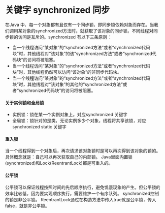 # 关键字 synchronized 同步

在Java 中，每一个对象都有且仅有一个同步锁，即同步锁依赖对象而存在。当我们调用某对象的synchronized方法时，就获取了该对象的同步锁。不同线程对同步锁的访问是互斥的。synchronized 有以下三条原则：
- 当一个线程访问“某对象”的“synchronized方法”或者“synchronized代码块”时，其他线程对“该对象”的该“synchronized方法”或者“synchronized代码块”的访问将被阻塞。
- 当一个线程访问“某对象”的“synchronized方法”或者“synchronized代码块”时，其他线程仍然可以访问“该对象”的非同步代码块。
- 当一个线程访问“某对象”的“synchronized方法”或者“synchronized代码块”时，其他线程对“该对象”的其他的“synchronized方法”或者“synchronized代码块”的访问将被阻塞。

#### 关于实例锁和全局锁
- 实例锁：锁在某一个实例对象上，对应synchronized 关键字
- 全局锁：锁针对的是类，无论实例多少个对象，线程将共享该锁，对应synchronized static 关键字

#### 重入锁
当一个线程得到一个对象后，再次请求该对象锁时是可以再次得到该对象的锁的。
具体概念就是：自己可以再次获取自己的内部锁。
Java里面内置锁(synchronized)和Lock(ReentrantLock)都是可重入的。

#### 公平锁
公平锁可以保证线程按照时间的先后顺序执行，避免饥饿现象的产生。但公平锁的效率比较低，因为要实现顺序执行，需要维护一个有序队列。
synchronized控制的锁是非公平锁。
ReentrantLock通过在构造方法中传入true就是公平锁，传入false，就是非公平锁。